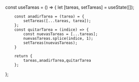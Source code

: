 
const useTareas = () => {
    let [tareas, setTareas] = useState([]);

        const anadirTarea = (tarea) = {
            setTareas([...tareas, tarea]);
        };
        const quitarTarea = (indice) => {
            const nuevasTareas = [...tareas];
            nuevasTareas.splice(indice, 1);
            setTareas(nuevasTareas);
        }

        return {
            tareas,anadirTarea,quitarTarea
        };
};